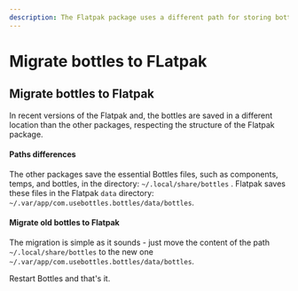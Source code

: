 ```yaml
---
description: The Flatpak package uses a different path for storing bottles.
---
```


# Migrate bottles to FLatpak

## Migrate bottles to Flatpak

In recent versions of the Flatpak and, the bottles are saved in a different location than the other packages, respecting the structure of the Flatpak package.

#### Paths differences

The other packages save the essential Bottles files, such as components, temps, and bottles, in the directory: `~/.local/share/bottles` . Flatpak saves these files in the Flatpak `data` directory: `~/.var/app/com.usebottles.bottles/data/bottles`.

#### Migrate old bottles to Flatpak

The migration is simple as it sounds - just move the content of the path `~/.local/share/bottles` to the new one `~/.var/app/com.usebottles.bottles/data/bottles`.

Restart Bottles and that's it.

